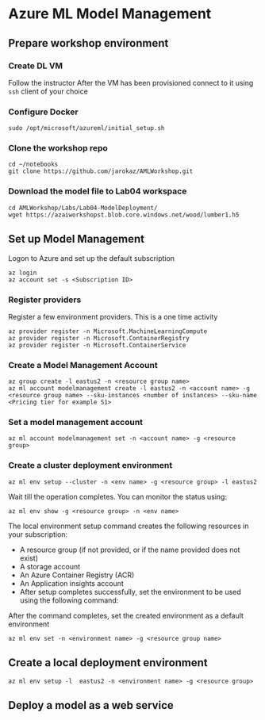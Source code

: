 # Azure ML Model Management

## Prepare workshop environment
### Create DL VM
Follow the instructor
After the VM has been provisioned connect to it using `ssh` client of your choice

### Configure Docker
```
sudo /opt/microsoft/azureml/initial_setup.sh
```

### Clone the workshop repo
```
cd ~/notebooks
git clone https://github.com/jarokaz/AMLWorkshop.git
```
### Download the model file to Lab04 workspace
```
cd AMLWorkshop/Labs/Lab04-ModelDeployment/
wget https://azaiworkshopst.blob.core.windows.net/wood/lumber1.h5
```

## Set up Model Management
Logon to Azure and set up the default subscription
```
az login
az account set -s <Subscription ID>
```

### Register providers
Register a few environment providers. This is a one time activity
```
az provider register -n Microsoft.MachineLearningCompute
az provider register -n Microsoft.ContainerRegistry
az provider register -n Microsoft.ContainerService
```

### Create a Model Management Account
```
az group create -l eastus2 -n <resource group name>
az ml account modelmanagement create -l eastus2 -n <account name> -g <resource group name> --sku-instances <number of instances> --sku-name <Pricing tier for example S1>
```

### Set a model management account
```
az ml account modelmanagement set -n <account name> -g <resource group>
```
### Create a cluster deployment environment
```
az ml env setup --cluster -n <env name> -g <resource group> -l eastus2

```

Wait till the operation completes. You can monitor the status using:
```
az ml env show -g <resource group> -n <env name>
```

The local environment setup command creates the following resources in your subscription:

- A resource group (if not provided, or if the name provided does not exist)
- A storage account
- An Azure Container Registry (ACR)
- An Application insights account
- After setup completes successfully, set the environment to be used using the following command:

After the command completes, set the created environment as a default environment
```
az ml env set -n <environment name> -g <resource group name>
```

## Create a local deployment environment

```
az ml env setup -l  eastus2 -n <environment name> -g <resource group>
```

## Deploy a model as a web service



